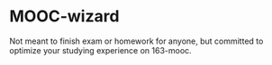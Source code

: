 # MOOC-wizard
Not meant to finish exam or homework for anyone, but committed to optimize your studying experience on 163-mooc.
